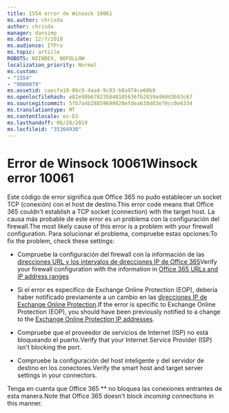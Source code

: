 ```yaml
---
title: 1554 error de Winsock 10061
ms.author: chrisda
author: chrisda
manager: dansimp
ms.date: 12/7/2018
ms.audience: ITPro
ms.topic: article
ROBOTS: NOINDEX, NOFOLLOW
localization_priority: Normal
ms.custom:
- "1554"
- "9000079"
ms.assetid: caecfa19-86c9-4aa4-9c83-b8a974ce60b9
ms.openlocfilehash: e82e90b670235848105636fb2039ed60d3b93c67
ms.sourcegitcommit: 5fb7a4b28859690020efdea630d03e70cc0e6334
ms.translationtype: MT
ms.contentlocale: es-ES
ms.lasthandoff: 06/28/2019
ms.locfileid: "35364930"
---
```

# <a name="winsock-error-10061"></a><span data-ttu-id="d5383-102">Error de Winsock 10061</span><span class="sxs-lookup"><span data-stu-id="d5383-102">Winsock error 10061</span></span>

<span data-ttu-id="d5383-103">Este código de error significa que Office 365 no pudo establecer un socket TCP (conexión) con el host de destino.</span><span class="sxs-lookup"><span data-stu-id="d5383-103">This error code means that Office 365 couldn't establish a TCP socket (connection) with the target host.</span></span> <span data-ttu-id="d5383-104">La causa más probable de este error es un problema con la configuración del firewall.</span><span class="sxs-lookup"><span data-stu-id="d5383-104">The most likely cause of this error is a problem with your firewall configuration.</span></span> <span data-ttu-id="d5383-105">Para solucionar el problema, compruebe estas opciones:</span><span class="sxs-lookup"><span data-stu-id="d5383-105">To fix the problem, check these settings:</span></span>

- <span data-ttu-id="d5383-106">Compruebe la configuración del firewall con la información de las [direcciones URL y los intervalos de direcciones IP de Office 365](https://docs.microsoft.com/office365/enterprise/urls-and-ip-address-ranges)</span><span class="sxs-lookup"><span data-stu-id="d5383-106">Verify your firewall configuration with the information in [Office 365 URLs and IP address ranges](https://docs.microsoft.com/office365/enterprise/urls-and-ip-address-ranges)</span></span>

- <span data-ttu-id="d5383-107">Si el error es específico de Exchange Online Protection (EOP), debería haber notificado previamente a un cambio en las [direcciones IP de Exchange Online Protection](https://docs.microsoft.com/office365/SecurityCompliance/eop/exchange-online-protection-ip-addresses).</span><span class="sxs-lookup"><span data-stu-id="d5383-107">If the error is specific to Exchange Online Protection (EOP), you should have been previously notified to a change to the [Exchange Online Protection IP addresses](https://docs.microsoft.com/office365/SecurityCompliance/eop/exchange-online-protection-ip-addresses).</span></span>

- <span data-ttu-id="d5383-108">Compruebe que el proveedor de servicios de Internet (ISP) no está bloqueando el puerto.</span><span class="sxs-lookup"><span data-stu-id="d5383-108">Verify that your Internet Service Provider (ISP) isn't blocking the port.</span></span>

- <span data-ttu-id="d5383-109">Compruebe la configuración del host inteligente y del servidor de destino en los conectores.</span><span class="sxs-lookup"><span data-stu-id="d5383-109">Verify the smart host and target server settings in your connectors.</span></span>

<span data-ttu-id="d5383-110">Tenga en cuenta que Office 365 \*\* no bloquea las conexiones entrantes de esta manera.</span><span class="sxs-lookup"><span data-stu-id="d5383-110">Note that Office 365 doesn't block *incoming* connections in this manner.</span></span>
